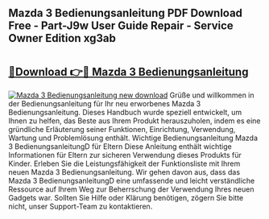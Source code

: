 ## Mazda 3 Bedienungsanleitung PDF Download Free - Part-J9w User Guide Repair - Service Owner Edition xg3ab

# <h2><a href="http://df0u6m.blite.top/?on=Mazda+3+Bedienungsanleitung">🔗Download 👉🔴 Mazda 3 Bedienungsanleitung</a></h2>

[![Mazda 3 Bedienungsanleitung new download](https://i.imgur.com/lujVjoI.png)](http://df0u6m.blite.top/?on=Mazda+3+Bedienungsanleitung)
Grüße und willkommen in der Bedienungsanleitung für Ihr neu erworbenes Mazda 3 Bedienungsanleitung. Dieses Handbuch wurde speziell entwickelt, um Ihnen zu helfen, das Beste aus Ihrem Produkt herauszuholen, indem es eine gründliche Erläuterung seiner Funktionen, Einrichtung, Verwendung, Wartung und Problemlösung enthält. Wichtige Bedienungsanleitung Mazda 3 BedienungsanleitungD für Eltern Diese Anleitung enthält wichtige Informationen für Eltern zur sicheren Verwendung dieses Produkts für Kinder. Erleben Sie die Leistungsfähigkeit der Funktionsliste mit Ihrem neuen Mazda 3 Bedienungsanleitung. Wir gehen davon aus, dass das Mazda 3 BedienungsanleitungD eine umfassende und leicht verständliche Ressource auf Ihrem Weg zur Beherrschung der Verwendung Ihres neuen Gadgets war. Sollten Sie Hilfe oder Klärung benötigen, zögern Sie bitte nicht, unser Support-Team zu kontaktieren.

